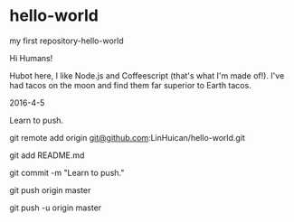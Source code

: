 # hello-world
my first repository-hello-world

Hi Humans!

Hubot here, I like Node.js and Coffeescript (that's what I'm made of!).
I've had tacos on the moon and find them far superior to Earth tacos.

2016-4-5

Learn to push.

git remote add origin git@github.com:LinHuican/hello-world.git

git add README.md

git commit -m "Learn to push."

git push origin master

git push -u origin master


